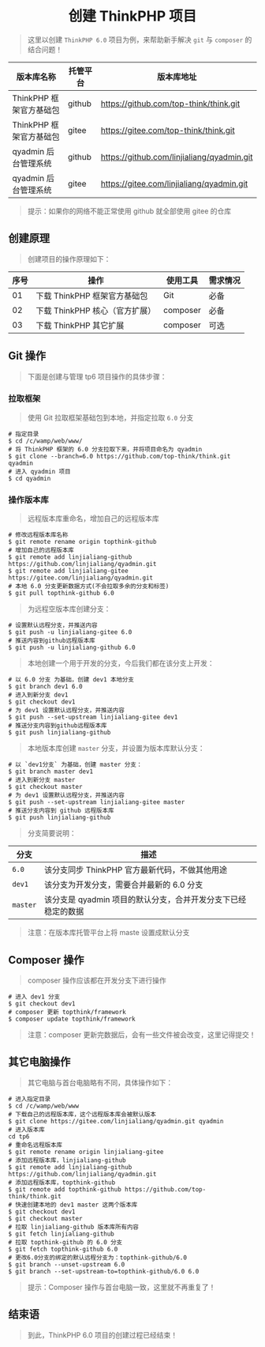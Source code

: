 # <center>创建 ThinkPHP 项目</center>

> 这里以创建 `ThinkPHP 6.0` 项目为例，来帮助新手解决 `git` 与 `composer` 的结合问题！

| 版本库名称              | 托管平台 | 版本库地址                                 |
| ----------------------- | -------- | ------------------------------------------ |
| ThinkPHP 框架官方基础包 | github   | https://github.com/top-think/think.git     |
| ThinkPHP 框架官方基础包 | gitee    | https://gitee.com/top-think/think.git      |
| qyadmin 后台管理系统    | github   | https://github.com/linjialiang/qyadmin.git |
| qyadmin 后台管理系统    | gitee    | https://gitee.com/linjialiang/qyadmin.git  |

> 提示：如果你的网络不能正常使用 github 就全部使用 gitee 的仓库

## 创建原理

> 创建项目的操作原理如下：

| 序号 | 操作                           | 使用工具 | 需求情况 |
| ---- | ------------------------------ | -------- | -------- |
| 01   | 下载 ThinkPHP 框架官方基础包   | Git      | 必备     |
| 02   | 下载 ThinkPHP 核心（官方扩展） | composer | 必备     |
| 03   | 下载 ThinkPHP 其它扩展         | composer | 可选     |

## Git 操作

> 下面是创建与管理 tp6 项目操作的具体步骤：

### 拉取框架

> 使用 Git 拉取框架基础包到本地，并指定拉取 `6.0` 分支

```shell
# 指定目录
$ cd /c/wamp/web/www/
# 将 ThinkPHP 框架的 6.0 分支拉取下来，并将项目命名为 qyadmin
$ git clone --branch=6.0 https://github.com/top-think/think.git qyadmin
# 进入 qyadmin 项目
$ cd qyadmin
```

### 操作版本库

> 远程版本库重命名，增加自己的远程版本库

```shell
# 修改远程版本库名称
$ git remote rename origin topthink-github
# 增加自己的远程版本库
$ git remote add linjialiang-github https://github.com/linjialiang/qyadmin.git
$ git remote add linjialiang-gitee https://gitee.com/linjialiang/qyadmin.git
# 本地 6.0 分支更新数据方式(不会拉取多余的分支和标签)
$ git pull topthink-github 6.0
```

> 为远程空版本库创建分支：

```shell
# 设置默认远程分支，并推送内容
$ git push -u linjialiang-gitee 6.0
# 推送内容到github远程版本库
$ git push -u linjialiang-github 6.0
```

> 本地创建一个用于开发的分支，今后我们都在该分支上开发：

```shell
# 以 6.0 分支 为基础，创建 dev1 本地分支
$ git branch dev1 6.0
# 进入到新分支 dev1
$ git checkout dev1
# 为 dev1 设置默认远程分支，并推送内容
$ git push --set-upstream linjialiang-gitee dev1
# 推送分支内容到github远程版本库
$ git push linjialiang-github
```

> 本地版本库创建 `master` 分支，并设置为版本库默认分支：

```shell
# 以 `dev1分支` 为基础，创建 master 分支：
$ git branch master dev1
# 进入到新分支 master
$ git checkout master
# 为 dev1 设置默认远程分支，并推送内容
$ git push --set-upstream linjialiang-gitee master
# 推送分支内容到 github 远程版本库
$ git push linjialiang-github
```

> 分支简要说明：

| 分支     | 描述                                                          |
| -------- | ------------------------------------------------------------- |
| `6.0`    | 该分支同步 ThinkPHP 官方最新代码，不做其他用途                |
| `dev1`   | 该分支为开发分支，需要合并最新的 6.0 分支                     |
| `master` | 该分支是 qyadmin 项目的默认分支，合并开发分支下已经稳定的数据 |

> 注意：在版本库托管平台上将 maste 设置成默认分支

## Composer 操作

> composer 操作应该都在开发分支下进行操作

```shell
# 进入 dev1 分支
$ git checkout dev1
# composer 更新 topthink/framework
$ composer update topthink/framework
```

> 注意：composer 更新完数据后，会有一些文件被会改变，这里记得提交！

## 其它电脑操作

> 其它电脑与首台电脑略有不同，具体操作如下：

```shell
# 进入指定目录
$ cd /c/wamp/web/www
# 下载自己的远程版本库，这个远程版本库会被默认版本
$ git clone https://gitee.com/linjialiang/qyadmin.git qyadmin
# 进入版本库
cd tp6
# 重命名远程版本库
$ git remote rename origin linjialiang-gitee
# 添加远程版本库，linjialiang-github
$ git remote add linjialiang-github https://github.com/linjialiang/qyadmin.git
# 添加远程版本库，topthink-github
$ git remote add topthink-github https://github.com/top-think/think.git
# 快速创建本地的 dev1 master 这两个版本库
$ git checkout dev1
$ git checkout master
# 拉取 linjialiang-github 版本库所有内容
$ git fetch linjialiang-github
# 拉取 topthink-github 的 6.0 分支
$ git fetch topthink-github 6.0
# 更改6.0分支的绑定的默认远程分支为：topthink-github/6.0
$ git branch --unset-upstream 6.0
$ git branch --set-upstream-to=topthink-github/6.0 6.0
```

> 提示：Composer 操作与首台电脑一致，这里就不再重复了！

## 结束语

> 到此，ThinkPHP 6.0 项目的创建过程已经结束！
